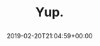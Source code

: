 ---
retweeted: false
source: <a href="http://www.samruston.co.uk" rel="nofollow">Flamingo for Android</a>
entities:
  user_mentions: []
  urls: []
  symbols: []
  media:
  - expanded_url: https://twitter.com/bascht/status/1098327678728499200/photo/1
    indices:
    - '5'
    - '28'
    url: https://t.co/DpQhQLeXia
    media_url: http://pbs.twimg.com/media/Dz4LM-nXQAA4T0W.jpg
    id_str: '1098327676719415296'
    id: '1098327676719415296'
    media_url_https: https://pbs.twimg.com/media/Dz4LM-nXQAA4T0W.jpg
    sizes:
      small:
        w: '680'
        h: '680'
        resize: fit
      large:
        w: '800'
        h: '800'
        resize: fit
      medium:
        w: '800'
        h: '800'
        resize: fit
      thumb:
        w: '150'
        h: '150'
        resize: crop
    type: photo
    display_url: pic.twitter.com/DpQhQLeXia
  hashtags: []
display_text_range:
- '0'
- '28'
favorite_count: '7'
id_str: '1098327678728499200'
truncated: false
retweet_count: '0'
id: '1098327678728499200'
possibly_sensitive: false
created_at: Wed Feb 20 21:04:59 +0000 2019
favorited: false
full_text: Yup.
lang: und
extended_entities:
  media:
  - expanded_url: https://twitter.com/bascht/status/1098327678728499200/photo/1
    indices:
    - '5'
    - '28'
    url: https://t.co/DpQhQLeXia
    media_url: http://pbs.twimg.com/media/Dz4LM-nXQAA4T0W.jpg
    id_str: '1098327676719415296'
    id: '1098327676719415296'
    media_url_https: https://pbs.twimg.com/media/Dz4LM-nXQAA4T0W.jpg
    sizes:
      small:
        w: '680'
        h: '680'
        resize: fit
      large:
        w: '800'
        h: '800'
        resize: fit
      medium:
        w: '800'
        h: '800'
        resize: fit
      thumb:
        w: '150'
        h: '150'
        resize: crop
    type: photo
    display_url: pic.twitter.com/DpQhQLeXia
tags:
- pesos/twitter
date: '2019-02-20T21:04:59+00:00'
src: https://twitter.com/bascht/status/1098327678728499200
original_url: https://twitter.com/bascht/status/1098327678728499200
type: twitter_tweet
media_url: https://img.bascht.com/twitter/pbs.twimg.com/media/Dz4LM-nXQAA4T0W.jpg
text: Yup.
title: 'Yup.

  '

---